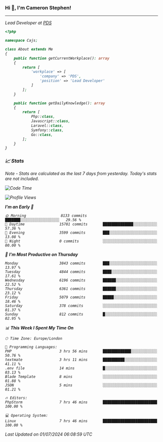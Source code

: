 ### Hi 👋, I'm Cameron Stephen!
<hr>
<p><em>Lead Developer at <a href="https://prindatasolutions.co.uk">PDS</a></p>


```php
<?php

namespace Cajs;

class About extends Me
{
    public function getCurrentWorkplace(): array
    {
        return [
            'workplace' => [
                'company' => 'PDS',
                'position' => 'Lead Developer'
            ]
        ];
    }

    public function getDailyKnowledge(): array
    {
        return [
            Php::class,
            Javascript::class,
            Laravel::class,
            Symfony::class,
            Go::class,
        ];
    }
}
```

### 📈 Stats
<p><em>Note - Stats are calculated as the last 7 days from yesterday. Today's stats are not included.</em></p>


<!--START_SECTION:waka-->
![Code Time](http://img.shields.io/badge/Code%20Time-3%2C860%20hrs%2024%20mins-blue)

![Profile Views](http://img.shields.io/badge/Profile%20Views-0-blue)

**I'm an Early 🐤** 

```text
🌞 Morning                8133 commits        ███████░░░░░░░░░░░░░░░░░░   29.56 % 
🌆 Daytime                15781 commits       ██████████████░░░░░░░░░░░   57.36 % 
🌃 Evening                3599 commits        ███░░░░░░░░░░░░░░░░░░░░░░   13.08 % 
🌙 Night                  0 commits           ░░░░░░░░░░░░░░░░░░░░░░░░░   00.00 % 
```
📅 **I'm Most Productive on Thursday** 

```text
Monday                   3843 commits        ███░░░░░░░░░░░░░░░░░░░░░░   13.97 % 
Tuesday                  4844 commits        ████░░░░░░░░░░░░░░░░░░░░░   17.61 % 
Wednesday                6196 commits        ██████░░░░░░░░░░░░░░░░░░░   22.52 % 
Thursday                 6361 commits        ██████░░░░░░░░░░░░░░░░░░░   23.12 % 
Friday                   5079 commits        █████░░░░░░░░░░░░░░░░░░░░   18.46 % 
Saturday                 378 commits         ░░░░░░░░░░░░░░░░░░░░░░░░░   01.37 % 
Sunday                   812 commits         █░░░░░░░░░░░░░░░░░░░░░░░░   02.95 % 
```


📊 **This Week I Spent My Time On** 

```text
🕑︎ Time Zone: Europe/London

💬 Programming Languages: 
PHP                      3 hrs 56 mins       █████████████░░░░░░░░░░░░   50.76 % 
textmate                 3 hrs 11 mins       ██████████░░░░░░░░░░░░░░░   41.11 % 
.env file                14 mins             █░░░░░░░░░░░░░░░░░░░░░░░░   03.13 % 
Blade Template           8 mins              ░░░░░░░░░░░░░░░░░░░░░░░░░   01.88 % 
JSON                     5 mins              ░░░░░░░░░░░░░░░░░░░░░░░░░   01.21 % 

🔥 Editors: 
PhpStorm                 7 hrs 46 mins       █████████████████████████   100.00 % 

💻 Operating System: 
Linux                    7 hrs 46 mins       █████████████████████████   100.00 % 
```


 Last Updated on 01/07/2024 06:08:59 UTC
<!--END_SECTION:waka-->
